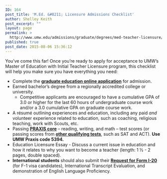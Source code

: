 ```yaml
---
ID: 164
post_title: 'M.Ed. &#8211; Licensure Admissions Checklist'
author: Shelley Keith
post_excerpt: ""
layout: page
permalink: >
  http://www.umw.edu/admissions/graduate/degrees/med-teacher-licensure/med-licensure-checklist/
published: true
post_date: 2015-08-06 15:36:12
---
```

You’ve come this far! Once you’re ready to apply for acceptance to UMW’s Master of Education with Initial Teacher Licensure program, this checklist will help you make sure you have everything you need:
<ul>
 	<li>Complete the <a href="https://admissions.umw.edu/apply/?sr=a8f154ae-97ae-4eca-8187-234651110b0e"><strong>graduate education online application</strong></a> for admission.</li>
 	<li>Earned bachelor’s degree from a regionally accredited college or university.
<ul>
 	<li>Competitive applicants are encouraged to have a cumulative GPA of 3.0 or higher for the last 60 hours of undergraduate course work and/or a 3.0 cumulative GPA on graduate course work.</li>
</ul>
</li>
 	<li>A résumé outlining experiences and education, including any paid <em>and </em>volunteer experience related to education, such as coaching, religious teaching, work with Scouts, etc.</li>
 	<li>Passing <a href="http://www.ets.org/praxis/about/core/"><strong>PRAXIS core</strong></a> – reading, writing, and math – test scores (or passing scores from <a href="http://education.umw.edu/student-resources/testing-requirements-2/"><strong>other qualifying tests</strong></a>, such as SAT and ACT). <strong>Use UMW Praxis code 5394.</strong></li>
 	<li>Education Licensure Essay - Discuss a current issue in education and how it relates to why you want to become a teacher (length: 1 ½ - 2 pages, double spaced).</li>
 	<li><strong>International students</strong> should also submit their <a href="http://international.umw.edu/international-services/prospective/request-for-form-i-20/"><strong>Request for Form I-20</strong></a> (for F-1 visa candidates), International Transcript Evaluation, and demonstration of English Language Proficiency.</li>
</ul>